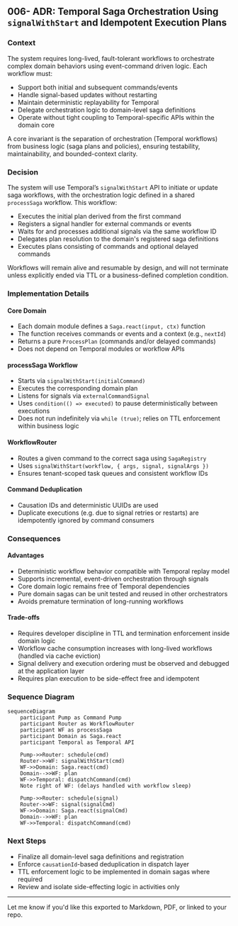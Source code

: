 ## 006- ADR: Temporal Saga Orchestration Using `signalWithStart` and Idempotent Execution Plans

### Context

The system requires long-lived, fault-tolerant workflows to orchestrate complex domain behaviors using event-command driven logic. Each workflow must:

- Support both initial and subsequent commands/events
- Handle signal-based updates without restarting
- Maintain deterministic replayability for Temporal
- Delegate orchestration logic to domain-level saga definitions
- Operate without tight coupling to Temporal-specific APIs within the domain core

A core invariant is the separation of orchestration (Temporal workflows) from business logic (saga plans and policies), ensuring testability, maintainability, and bounded-context clarity.

### Decision

The system will use Temporal’s `signalWithStart` API to initiate or update saga workflows, with the orchestration logic defined in a shared `processSaga` workflow. This workflow:

- Executes the initial plan derived from the first command
- Registers a signal handler for external commands or events
- Waits for and processes additional signals via the same workflow ID
- Delegates plan resolution to the domain's registered saga definitions
- Executes plans consisting of commands and optional delayed commands

Workflows will remain alive and resumable by design, and will not terminate unless explicitly ended via TTL or a business-defined completion condition.

### Implementation Details

#### Core Domain

- Each domain module defines a `Saga.react(input, ctx)` function
- The function receives commands or events and a context (e.g., `nextId`)
- Returns a pure `ProcessPlan` (commands and/or delayed commands)
- Does not depend on Temporal modules or workflow APIs

#### processSaga Workflow

- Starts via `signalWithStart(initialCommand)`
- Executes the corresponding domain plan
- Listens for signals via `externalCommandSignal`
- Uses `condition(() => executed)` to pause deterministically between executions
- Does not run indefinitely via `while (true)`; relies on TTL enforcement within business logic

#### WorkflowRouter

- Routes a given command to the correct saga using `SagaRegistry`
- Uses `signalWithStart(workflow, { args, signal, signalArgs })`
- Ensures tenant-scoped task queues and consistent workflow IDs

#### Command Deduplication

- Causation IDs and deterministic UUIDs are used
- Duplicate executions (e.g. due to signal retries or restarts) are idempotently ignored by command consumers

### Consequences

#### Advantages

- Deterministic workflow behavior compatible with Temporal replay model
- Supports incremental, event-driven orchestration through signals
- Core domain logic remains free of Temporal dependencies
- Pure domain sagas can be unit tested and reused in other orchestrators
- Avoids premature termination of long-running workflows

#### Trade-offs

- Requires developer discipline in TTL and termination enforcement inside domain logic
- Workflow cache consumption increases with long-lived workflows (handled via cache eviction)
- Signal delivery and execution ordering must be observed and debugged at the application layer
- Requires plan execution to be side-effect free and idempotent

### Sequence Diagram

```mermaid
sequenceDiagram
    participant Pump as Command Pump
    participant Router as WorkflowRouter
    participant WF as processSaga
    participant Domain as Saga.react
    participant Temporal as Temporal API

    Pump->>Router: schedule(cmd)
    Router->>WF: signalWithStart(cmd)
    WF->>Domain: Saga.react(cmd)
    Domain-->>WF: plan
    WF->>Temporal: dispatchCommand(cmd)
    Note right of WF: (delays handled with workflow sleep)

    Pump->>Router: schedule(signal)
    Router->>WF: signal(signalCmd)
    WF->>Domain: Saga.react(signalCmd)
    Domain-->>WF: plan
    WF->>Temporal: dispatchCommand(cmd)
```

### Next Steps

- Finalize all domain-level saga definitions and registration
- Enforce `causationId`-based deduplication in dispatch layer
- TTL enforcement logic to be implemented in domain sagas where required
- Review and isolate side-effecting logic in activities only

--- 

Let me know if you'd like this exported to Markdown, PDF, or linked to your repo.